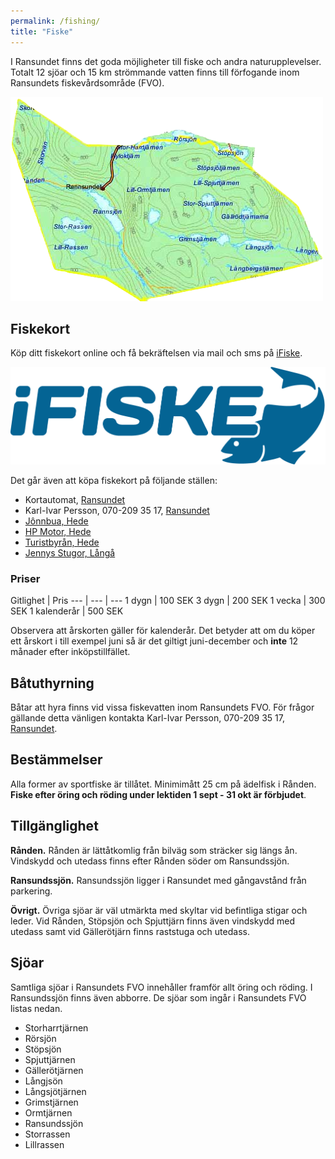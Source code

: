 ```yaml
---
permalink: /fishing/
title: "Fiske"
---
```


I Ransundet finns det goda möjligheter till fiske och andra naturupplevelser. Totalt 12 sjöar och 15 km strömmande vatten finns till förfogande inom Ransundets fiskevårdsområde (FVO).

[ ![FVO](https://github.com/cjbackman/ransundet.nu/raw/gh-pages/assets/images/fvo_karta.png) ](https://github.com/cjbackman/ransundet.nu/raw/gh-pages/assets/images/fvo_karta.png)

## Fiskekort

Köp ditt fiskekort online och få bekräftelsen via mail och sms på [iFiske](https://www.ifiske.se/fiskekort-ransundssjon-storrassen-mfl.htm).

[ ![iFiske](https://github.com/cjbackman/ransundet.nu/raw/gh-pages/assets/images/ifiske.png) ](https://www.ifiske.se/fiskekort-ransundssjon-storrassen-mfl.htm)

Det går även att köpa fiskekort på följande ställen:

* Kortautomat, [Ransundet](https://goo.gl/maps/RoQYGQepDzytngEL8)
* Karl-Ivar Persson, 070-209 35 17, [Ransundet](https://goo.gl/maps/tJ22soxXNKhotreW8)
* [Jônnbua, Hede](https://www.jonnbua.se/)
* [HP Motor, Hede](http://www.hp-motor.se/)
* [Turistbyrån, Hede](https://www.facebook.com/sonfjalletnaturochkultur/)
* [Jennys Stugor, Långå](http://www.jennysstugor.se/sommar/sv/index.html)

### Priser

Gitlighet | Pris
--- | --- | ---
1 dygn | 100 SEK
3 dygn | 200 SEK
1 vecka | 300 SEK
1 kalenderår | 500 SEK

Observera att årskorten gäller för kalenderår. Det betyder att om du köper ett årskort i till exempel juni så är det giltigt juni-december och **inte** 12 månader efter inköpstillfället. 

## Båtuthyrning

Båtar att hyra finns vid vissa fiskevatten inom Ransundets FVO. För frågor gällande detta vänligen kontakta Karl-Ivar Persson, 070-209 35 17, [Ransundet](https://goo.gl/maps/tJ22soxXNKhotreW8).

## Bestämmelser

Alla former av sportfiske är tillåtet. Minimimått 25 cm på ädelfisk i Rånden. **Fiske efter öring och röding under lektiden 1 sept - 31 okt är förbjudet**.

## Tillgänglighet

**Rånden.** Rånden är lättåtkomlig från bilväg som sträcker sig längs ån. Vindskydd och utedass finns efter Rånden söder om Ransundssjön.

**Ransundssjön.** Ransundssjön ligger i Ransundet med gångavstånd från parkering.

**Övrigt.** Övriga sjöar är väl utmärkta med skyltar vid befintliga stigar och leder. Vid Rånden, Stöpsjön och Spjuttjärn finns även vindskydd med utedass samt vid Gällerötjärn finns raststuga och utedass.

## Sjöar

Samtliga sjöar i Ransundets FVO innehåller framför allt öring och röding. I Ransundssjön finns även abborre. De sjöar som ingår i Ransundets FVO listas nedan.

* Storharrtjärnen
* Rörsjön
* Stöpsjön
* Spjuttjärnen
* Gällerötjärnen
* Långjsön
* Långsjötjärnen
* Grimstjärnen
* Ormtjärnen
* Ransundssjön
* Storrassen
* Lillrassen